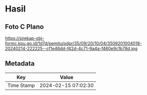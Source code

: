 # Hasil

## Foto C Plano

https://sirekap-obj-formc.kpu.go.id/1d7d/pemilu/pdpr/35/09/20/10/04/3509201004018-20240214-222225--cf1e46dd-f42d-4c71-9a4a-f460e9c1b78d.jpg


## Metadata

| Key        | Value               |
| ---------- | ------------------- |
| Time Stamp | 2024-02-15 07:02:30 |



